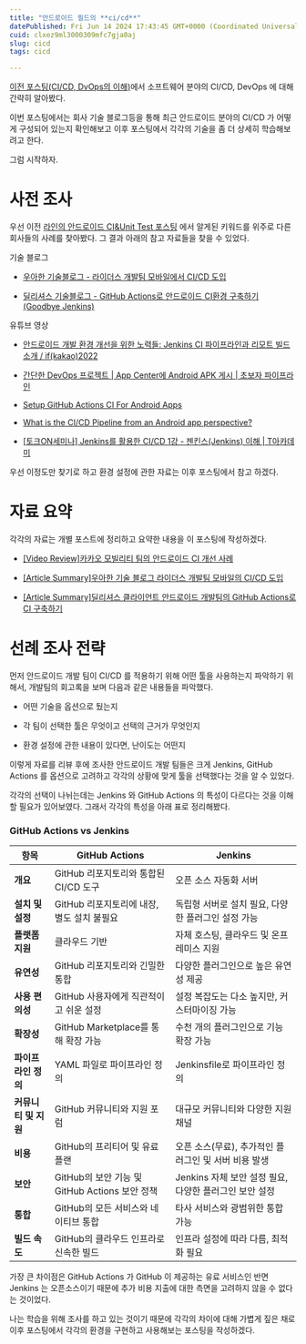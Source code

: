 ```yaml
---
title: "안드로이드 필드의 **ci/cd**"
datePublished: Fri Jun 14 2024 17:43:45 GMT+0000 (Coordinated Universal Time)
cuid: clxez9ml3000309mfc7gja0aj
slug: cicd
tags: cicd

---
```


[이전 포스팅(CI/CD, DvOps의 이해)](https://hashnode.com/post/clxe9dwbg000j09l2cuhfb021)에서 소프트웨어 분야의 CI/CD, DevOps 에 대해 간략히 알아봤다.

이번 포스팅에서는 회사 기술 블로그등을 통해 최근 안드로이드 분야의 CI/CD 가 어떻게 구성되어 있는지 확인해보고 이후 포스팅에서 각각의 기술을 좀 더 상세히 학습해보려고 한다.

그럼 시작하자.

# 사전 조사

우선 이전 [라인의 안드로이드 CI&Unit Test 포스팅](https://hashnode.com/post/clxe6apz7000a09l59upebyzm) 에서 알게된 키워드를 위주로 다른 회사들의 사례를 찾아봤다. 그 결과 아래의 참고 자료들을 찾을 수 있었다.

기술 블로그

* [우아한 기술블로그 - 라이더스 개발팀 모바일에서 CI/CD 도입](https://techblog.woowahan.com/2579/)
    
* [딜리셔스 기술블로그 - GitHub Actions로 안드로이드 CI환경 구축하기 (Goodbye Jenkins)](https://dealicious-inc.github.io/2021/03/30/android-ci-with-actions.html)
    

유튜브 영상

* [안드로이드 개발 환경 개선을 위한 노력들: Jenkins CI 파이프라인과 리모트 빌드 소개 / if(kakao)2022](https://www.youtube.com/watch?v=YXi0eipXBKk)
    
* [간단한 DevOps 프로젝트 | App Center에 Android APK 게시 | 초보자 파이프라인](https://www.youtube.com/watch?v=KgH0QzMHXLs)
    
* [Setup GitHub Actions CI For Android Apps](https://www.youtube.com/watch?v=lmjQFn-lQWc)
    
* [What is the CI/CD Pipeline from an Android app perspective?](https://www.youtube.com/watch?v=4nVRJ9ulKJQ)
    
* [\[토크ON세미나\] Jenkins를 활용한 CI/CD 1강 - 젠킨스(Jenkins) 이해 | T아카데미](https://www.youtube.com/watch?v=JPDKLgX5bRg)
    

우선 이정도만 찾기로 하고 환경 설정에 관한 자료는 이후 포스팅에서 참고 하겠다.

# 자료 요약

각각의 자료는 개별 포스트에 정리하고 요약한 내용을 이 포스팅에 작성하겠다.

* [\[Video Review\]카카오 모빌리티 팀의 안드로이드 CI 개선 사례](https://hashnode.com/post/clxee2iiu000q09lcfqnfc1r4)
    
* [\[Article Summary\]우아한 기술 블로그 라이더스 개발팀 모바일의 CI/CD 도입](https://hashnode.com/post/clxeglhph000209lcao3q2znv)
    
* [\[Article Summary\]딜리셔스 클라이언트 안드로이드 개발팀의 GitHub Actions로 CI 구축하기](https://hashnode.com/post/clxexajhh000208lha9anfsl1)
    

# 선례 조사 전략

먼저 안드로이드 개발 팀이 CI/CD 를 적용하기 위해 어떤 툴을 사용하는지 파악하기 위해서, 개발팀의 회고록을 보며 다음과 같은 내용들을 파악했다.

* 어떤 기술을 옵션으로 뒀는지
    
* 각 팀이 선택한 툴은 무엇이고 선택의 근거가 무엇인지
    
* 환경 설정에 관한 내용이 있다면, 난이도는 어떤지
    

이렇게 자료를 리뷰 후에 조사한 안드로이드 개발 팀들은 크게 Jenkins, GitHub Actions 를 옵션으로 고려하고 각각의 상황에 맞게 툴을 선택했다는 것을 알 수 있었다.

각각의 선택이 나뉘는데는 Jenkins 와 GitHub Actions 의 특성이 다르다는 것을 이해할 필요가 있어보였다. 그래서 각각의 특성을 아래 표로 정리해봤다.

### GitHub Actions vs Jenkins

| **항목** | **GitHub Actions** | **Jenkins** |
| --- | --- | --- |
| **개요** | GitHub 리포지토리와 통합된 CI/CD 도구 | 오픈 소스 자동화 서버 |
| **설치 및 설정** | GitHub 리포지토리에 내장, 별도 설치 불필요 | 독립형 서버로 설치 필요, 다양한 플러그인 설정 가능 |
| **플랫폼 지원** | 클라우드 기반 | 자체 호스팅, 클라우드 및 온프레미스 지원 |
| **유연성** | GitHub 리포지토리와 긴밀한 통합 | 다양한 플러그인으로 높은 유연성 제공 |
| **사용 편의성** | GitHub 사용자에게 직관적이고 쉬운 설정 | 설정 복잡도는 다소 높지만, 커스터마이징 가능 |
| **확장성** | GitHub Marketplace를 통해 확장 가능 | 수천 개의 플러그인으로 기능 확장 가능 |
| **파이프라인 정의** | YAML 파일로 파이프라인 정의 | Jenkinsfile로 파이프라인 정의 |
| **커뮤니티 및 지원** | GitHub 커뮤니티와 지원 포럼 | 대규모 커뮤니티와 다양한 지원 채널 |
| **비용** | GitHub의 프리티어 및 유료 플랜 | 오픈 소스(무료), 추가적인 플러그인 및 서버 비용 발생 |
| **보안** | GitHub의 보안 기능 및 GitHub Actions 보안 정책 | Jenkins 자체 보안 설정 필요, 다양한 플러그인 보안 설정 |
| **통합** | GitHub의 모든 서비스와 네이티브 통합 | 타사 서비스와 광범위한 통합 가능 |
| **빌드 속도** | GitHub의 클라우드 인프라로 신속한 빌드 | 인프라 설정에 따라 다름, 최적화 필요 |

가장 큰 차이점은 GitHub Actions 가 GitHub 이 제공하는 유료 서비스인 반면 Jenkins 는 오픈소스이기 때문에 추가 비용 지출에 대한 측면을 고려하지 않을 수 없다는 것이었다.

나는 학습을 위해 조사를 하고 있는 것이기 때문에 각각의 차이에 대해 가볍게 짚은 채로 이후 포스팅에서 각각의 환경을 구현하고 사용해보는 포스팅을 작성하겠다.